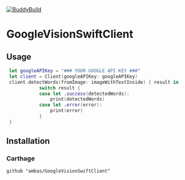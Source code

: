 [![BuddyBuild](https://dashboard.buddybuild.com/api/statusImage?appID=5a23c8a77463140001ebc7c0&branch=master&build=latest)](https://dashboard.buddybuild.com/apps/5a23c8a77463140001ebc7c0/build/latest?branch=master)
# GoogleVisionSwiftClient

## Usage

``` swift
 let googleAPIKey = "### YOUR GOOGLE API KEY ###"
 let client = Client(googleAPIKey: googleAPIKey)
 client.detectWords(fromImage: imageWithTextInside) { result in
            switch result {
            case let .success(detectedWords):
                print(detectedWords)
            case let .error(error):
                print(error)
            }
 }
```

## Installation
### Carthage
```
github "ambas/GoogleVisionSwiftClient"
```
